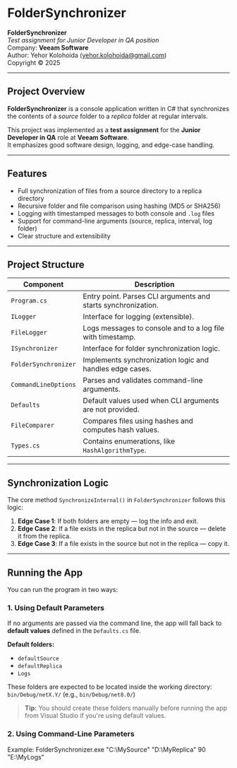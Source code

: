 # FolderSynchronizer

 **FolderSynchronizer**  
 *Test assignment for Junior Developer in QA position*  
 Company: **Veeam Software**  
 Author: Yehor Kolohoida (yehor.kolohoida@gmail.com)  
 Copyright © 2025

---

##  Project Overview

**FolderSynchronizer** is a console application written in C# that synchronizes the contents of a _source_ folder to a _replica_ folder at regular intervals.

This project was implemented as a **test assignment** for the **Junior Developer in QA** role at **Veeam Software**.  
It emphasizes good software design, logging, and edge-case handling.

---

##  Features

- Full synchronization of files from a source directory to a replica directory
- Recursive folder and file comparison using hashing (MD5 or SHA256)
- Logging with timestamped messages to both console and `.log` files
- Support for command-line arguments (source, replica, interval, log folder)
- Clear structure and extensibility

---

##  Project Structure

| Component | Description |
|----------|-------------|
| `Program.cs` | Entry point. Parses CLI arguments and starts synchronization. |
| `ILogger` | Interface for logging (extensible). |
| `FileLogger` | Logs messages to console and to a log file with timestamp. |
| `ISynchronizer` | Interface for folder synchronization logic. |
| `FolderSynchronizer` | Implements synchronization logic and handles edge cases. |
| `CommandLineOptions` | Parses and validates command-line arguments. |
| `Defaults` | Default values used when CLI arguments are not provided. |
| `FileComparer` | Compares files using hashes and computes hash values. |
| `Types.cs` | Contains enumerations, like `HashAlgorithmType`. |

---

##  Synchronization Logic

The core method `SynchronizeInternal()` in `FolderSynchronizer` follows this logic:

1. **Edge Case 1**: If both folders are empty — log the info and exit.
2. **Edge Case 2**: If a file exists in the replica but not in the source — delete it from the replica.
3. **Edge Case 3**: If a file exists in the source but not in the replica — copy it.

---

##  Running the App

You can run the program in two ways:

###  1. Using Default Parameters

If no arguments are passed via the command line, the app will fall back to **default values** defined in the `Defaults.cs` file.

**Default folders:**
- `defaultSource`
- `defaultReplica`
- `Logs`

These folders are expected to be located inside the working directory:  
`bin/Debug/netX.Y/` (e.g., `bin/Debug/net8.0/`)

> **Tip:** You should create these folders manually before running the app from Visual Studio if you're using default values.

###  2. Using Command-Line Parameters
Example: FolderSynchronizer.exe "C:\MySource" "D:\MyReplica" 90 "E:\MyLogs"
